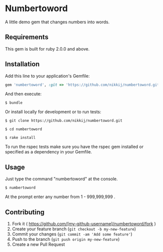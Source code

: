# Numbertoword

A little demo gem that changes numbers into words.

## Requirements

This gem is built for ruby 2.0.0 and above.

## Installation

Add this line to your application's Gemfile:

```ruby
gem 'numbertoword', :git => 'https://github.com/nikkij/numbertoword.git'
```

And then execute:

    $ bundle

Or install locally for development or to run tests:

    $ git clone https://github.com/nikkij/numbertoword.git

    $ cd numbertoword

    $ rake install

To run the rspec tests make sure you have the rspec gem installed or specified as a dependency in your Gemfile.

## Usage

Just type the command "numbertoword" at the console. 

	$ numbertoword

At the prompt enter any number from 1 - 999,999,999 .

## Contributing

1. Fork it ( https://github.com/[my-github-username]/numbertoword/fork )
2. Create your feature branch (`git checkout -b my-new-feature`)
3. Commit your changes (`git commit -am 'Add some feature'`)
4. Push to the branch (`git push origin my-new-feature`)
5. Create a new Pull Request
